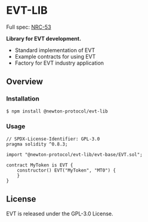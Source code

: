 # EVT-LIB

Full spec: [NRC-53](https://neps.newtonproject.org/neps/nep-53/)

**Library for EVT development.**

- Standard implementation of EVT
- Example contracts for using EVT
- Factory for EVT industry application

## Overview

### Installation

```bash
$ npm install @newton-protocol/evt-lib
```

### Usage

```solidity
// SPDX-License-Identifier: GPL-3.0
pragma solidity ^0.8.3;

import "@newton-protocol/evt-lib/evt-base/EVT.sol";

contract MyToken is EVT {
    constructor() EVT("MyToken", "MT0") {
    }
}
```

## License
EVT is released under the GPL-3.0 License.
